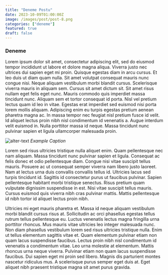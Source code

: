 ```yaml
---
title: "Deneme Postu"
date: 2023-10-09T01:00:00Z
image: /images/post/post-8.png
categories: ["deneme"]
featured: true
draft: false
---
```


### Deneme

Lorem ipsum dolor sit amet, consectetur adipiscing elit, sed do eiusmod tempor incididunt ut labore et dolore magna aliqua. Viverra justo nec ultrices dui sapien eget mi proin. Quisque egestas diam in arcu cursus. Et leo duis ut diam quam nulla. Sit amet volutpat consequat mauris nunc congue nisi. Neque aliquam vestibulum morbi blandit cursus. Scelerisque viverra mauris in aliquam sem. Cursus sit amet dictum sit. Sit amet risus nullam eget felis eget nunc. Mauris commodo quis imperdiet massa tincidunt nunc. Aliquam sem et tortor consequat id porta. Nisl vel pretium lectus quam id leo in vitae. Egestas erat imperdiet sed euismod nisi porta lorem mollis aliquam. Adipiscing enim eu turpis egestas pretium aenean pharetra magna ac. In massa tempor nec feugiat nisl pretium fusce id velit. Id aliquet lectus proin nibh nisl condimentum id venenatis a. Augue interdum velit euismod in. Nulla porttitor massa id neque. Massa tincidunt nunc pulvinar sapien et ligula ullamcorper malesuada proin.

![alter-text](/images/post/post-7.png)
*Example Caption*

 Lorem sed risus ultricies tristique nulla aliquet enim. Quam pellentesque nec nam aliquam. Massa tincidunt nunc pulvinar sapien et ligula. Consequat ac felis donec et odio pellentesque diam. Congue nisi vitae suscipit tellus mauris. Posuere ac ut consequat semper viverra nam libero justo laoreet. Nam at lectus urna duis convallis convallis tellus id. Ultricies lacus sed turpis tincidunt id. Sagittis id consectetur purus ut faucibus pulvinar. Sapien pellentesque habitant morbi tristique senectus. Risus pretium quam vulputate dignissim suspendisse in est. Nisi vitae suscipit tellus mauris. Cursus euismod quis viverra nibh cras pulvinar mattis. Mattis pellentesque id nibh tortor id aliquet lectus proin nibh.

Ultricies mi eget mauris pharetra et. Massa id neque aliquam vestibulum morbi blandit cursus risus at. Sollicitudin ac orci phasellus egestas tellus rutrum tellus pellentesque eu. Luctus venenatis lectus magna fringilla urna porttitor rhoncus. Mus mauris vitae ultricies leo integer malesuada nunc. Non diam phasellus vestibulum lorem sed risus ultricies tristique nulla. Enim ut tellus elementum sagittis vitae et. Quam elementum pulvinar etiam non quam lacus suspendisse faucibus. Lectus proin nibh nisl condimentum id venenatis a condimentum vitae. Leo urna molestie at elementum. Mattis rhoncus urna neque viverra. Pulvinar etiam non quam lacus suspendisse faucibus. Dui sapien eget mi proin sed libero. Magnis dis parturient montes nascetur ridiculus mus. A scelerisque purus semper eget duis at. Eget aliquet nibh praesent tristique magna sit amet purus gravida.



